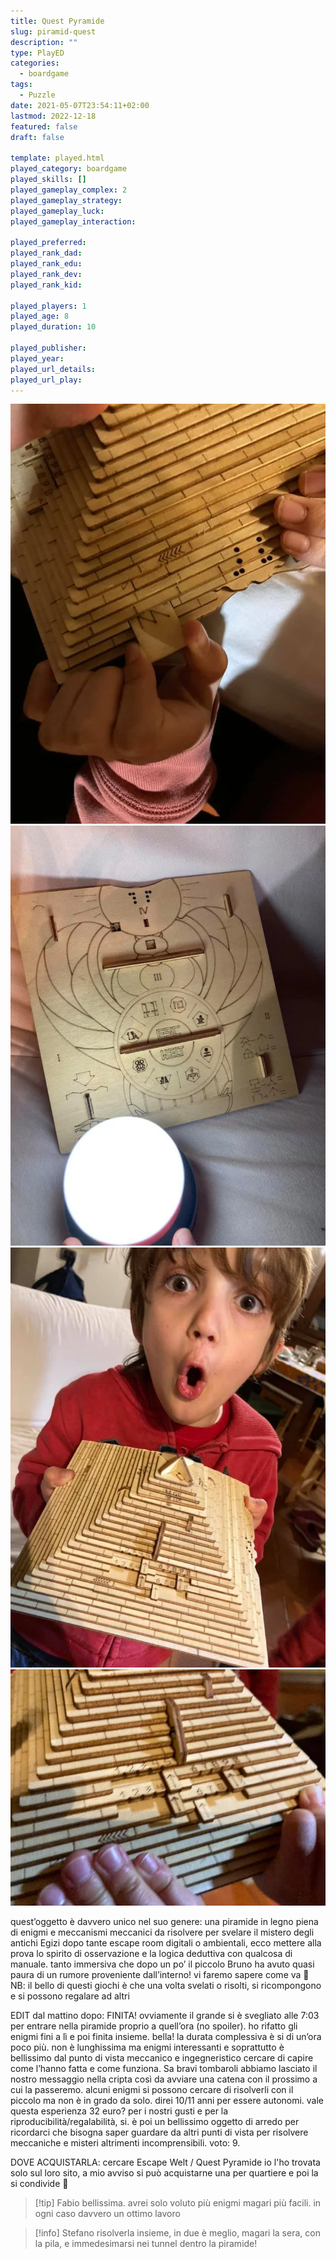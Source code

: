 ```yaml
---
title: Quest Pyramide
slug: piramid-quest
description: ""
type: PlayED
categories:
  - boardgame
tags:
  - Puzzle
date: 2021-05-07T23:54:11+02:00
lastmod: 2022-12-18
featured: false
draft: false

template: played.html
played_category: boardgame
played_skills: []
played_gameplay_complex: 2
played_gameplay_strategy: 
played_gameplay_luck: 
played_gameplay_interaction: 

played_preferred: 
played_rank_dad: 
played_rank_edu: 
played_rank_dev: 
played_rank_kid: 

played_players: 1
played_age: 8
played_duration: 10

played_publisher: 
played_year: 
played_url_details: 
played_url_play: 
---
```


![](../../assets/img/played/boardgame/pyramidquest_1.webp)
![](../../assets/img/played/boardgame/pyramidquest_2.webp)
![](../../assets/img/played/boardgame/pyramidquest_3.webp)
![](../../assets/img/played/boardgame/pyramidquest_4.webp)

quest’oggetto è davvero unico nel suo genere: una piramide in legno piena di enigmi e meccanismi meccanici da risolvere per svelare il mistero degli antichi Egizi
dopo tante escape room digitali o ambientali, ecco mettere alla prova lo spirito di osservazione e la logica deduttiva con qualcosa di manuale. 
tanto immersiva che dopo un po’ il piccolo Bruno ha avuto quasi paura di un rumore proveniente dall’interno!
vi faremo sapere come va 🙂
NB: il bello di questi giochi è che una volta svelati o risolti, si ricompongono e si possono regalare ad altri

EDIT dal mattino dopo:
FINITA! ovviamente il grande si è svegliato alle 7:03 per entrare nella piramide proprio a quell’ora (no spoiler). ho rifatto gli enigmi fini a lì e poi finita insieme. bella! la durata complessiva è si di un’ora poco più. non è lunghissima ma enigmi interessanti e soprattutto è bellissimo dal punto di vista meccanico e ingegneristico cercare di capire come l’hanno fatta e come funziona. Sa bravi tombaroli abbiamo lasciato il nostro messaggio nella cripta così da avviare una catena con il prossimo a cui la passeremo. 
alcuni enigmi si possono cercare di risolverli con il piccolo ma non è in grado da solo. direi 10/11 anni per essere autonomi. vale questa esperienza 32 euro? per i nostri gusti e per la riproducibilità/regalabilità, si. è poi un bellissimo oggetto di arredo per ricordarci che bisogna saper guardare da altri punti di vista per risolvere meccaniche e misteri altrimenti incomprensibili. voto: 9. 

DOVE ACQUISTARLA: cercare Escape Welt / Quest Pyramide io l'ho trovata solo sul loro sito, a mio avviso si può acquistarne una per quartiere e poi la si condivide 🙂

> [!tip] Fabio bellissima. avrei solo voluto più enigmi magari più facili. in ogni caso davvero un ottimo lavoro

> [!info] Stefano risolverla insieme, in due è meglio, magari la sera, con la pila, e immedesimarsi nei tunnel dentro la piramide!
